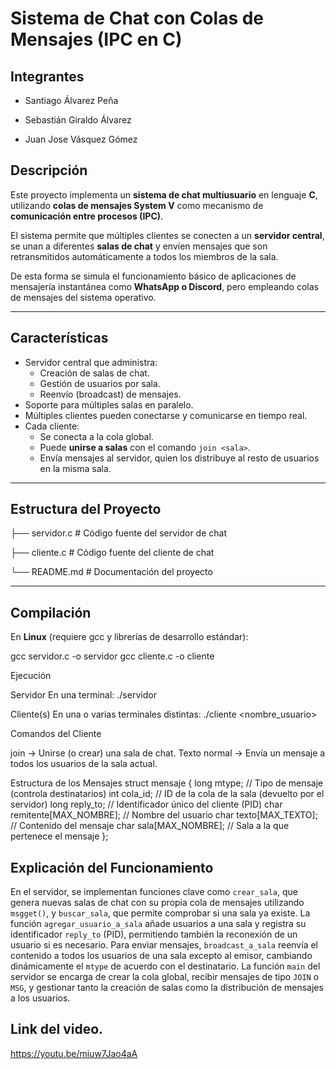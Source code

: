 # Sistema de Chat con Colas de Mensajes (IPC en C)

## Integrantes

- Santiago Álvarez Peña

- Sebastián Giraldo Álvarez

- Juan Jose Vásquez Gómez

## Descripción

Este proyecto implementa un **sistema de chat multiusuario** en lenguaje **C**, utilizando **colas de mensajes System V** como mecanismo de **comunicación entre procesos (IPC)**.  

El sistema permite que múltiples clientes se conecten a un **servidor central**, se unan a diferentes **salas de chat** y envíen mensajes que son retransmitidos automáticamente a todos los miembros de la sala.

De esta forma se simula el funcionamiento básico de aplicaciones de mensajería instantánea como **WhatsApp o Discord**, pero empleando colas de mensajes del sistema operativo.

---

## Características

- Servidor central que administra:
  - Creación de salas de chat.
  - Gestión de usuarios por sala.
  - Reenvío (broadcast) de mensajes.
- Soporte para múltiples salas en paralelo.
- Múltiples clientes pueden conectarse y comunicarse en tiempo real.
- Cada cliente:
  - Se conecta a la cola global.
  - Puede **unirse a salas** con el comando `join <sala>`.
  - Envía mensajes al servidor, quien los distribuye al resto de usuarios en la misma sala.

---

## Estructura del Proyecto

├── servidor.c # Código fuente del servidor de chat

├── cliente.c # Código fuente del cliente de chat

└── README.md # Documentación del proyecto

---

## Compilación

En **Linux** (requiere gcc y librerías de desarrollo estándar):

gcc servidor.c -o servidor
gcc cliente.c -o cliente 

Ejecución

Servidor
En una terminal:
./servidor

Cliente(s)
En una o varias terminales distintas:
./cliente <nombre_usuario>

Comandos del Cliente

join <sala> → Unirse (o crear) una sala de chat.
Texto normal → Envía un mensaje a todos los usuarios de la sala actual.

Estructura de los Mensajes
struct mensaje {
    long mtype;         // Tipo de mensaje (controla destinatarios)
    int  cola_id;       // ID de la cola de la sala (devuelto por el servidor)
    long reply_to;      // Identificador único del cliente (PID)
    char remitente[MAX_NOMBRE]; // Nombre del usuario
    char texto[MAX_TEXTO];      // Contenido del mensaje
    char sala[MAX_NOMBRE];      // Sala a la que pertenece el mensaje
};

## Explicación del Funcionamiento
En el servidor, se implementan funciones clave como `crear_sala`, que genera nuevas salas de chat con su propia cola de mensajes utilizando `msgget()`, y `buscar_sala`, que permite comprobar si una sala ya existe. La función `agregar_usuario_a_sala` añade usuarios a una sala y registra su identificador `reply_to` (PID), permitiendo también la reconexión de un usuario si es necesario. Para enviar mensajes, `broadcast_a_sala` reenvía el contenido a todos los usuarios de una sala excepto al emisor, cambiando dinámicamente el `mtype` de acuerdo con el destinatario. La función `main` del servidor se encarga de crear la cola global, recibir mensajes de tipo `JOIN` o `MSG`, y gestionar tanto la creación de salas como la distribución de mensajes a los usuarios.

## Link del video.

https://youtu.be/miuw7Jao4aA


